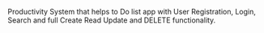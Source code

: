 
Productivity System that helps to Do list app with User Registration, Login, Search and full Create Read Update and DELETE functionality.

